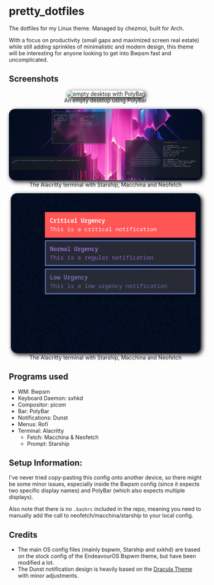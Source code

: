 # pretty_dotfiles
The dotfiles for my Linux theme. Managed by chezmoi, built for Arch.

With a focus on productivity (small gaps and maximized screen real estate) while still adding sprinkles of minimalistic and modern design, this theme will be interesting for anyone looking to get into Bwpsm fast and uncomplicated.

## Screenshots

<p align="center">
  <img alt="empty desktop with PolyBar" src="img/bspwm_theme-desktop.png" style="border-radius: 1rem; box-shadow: 4px 4px 12px black">
  <br>
  An empty desktop using PolyBar
</p>

<p align="center">
  <img alt="screenshot of multiple terminals" src="img/bspwm_theme-terminal.png" style="border-radius: 1rem; box-shadow: 4px 4px 12px black">
  <br>
  The Alacritty terminal with Starship, Macchina and Neofetch
</p>

<p align="center">
  <img alt="screenshot of notifications with differing urgency" src="img/bspwm_theme-notifications.png" style="border-radius: 1rem; box-shadow: 4px 4px 12px black">
  <br>
  The Alacritty terminal with Starship, Macchina and Neofetch
</p>

## Programs used

- WM: Bwpsm
- Keyboard Daemon: sxhkd
- Compositor: picom
- Bar: PolyBar
- Notifications: Dunst
- Menus: Rofi
- Terminal: Alacritty
  - Fetch: Macchina & Neofetch
  - Prompt: Starship

## Setup Information:

I've never tried copy-pasting this config onto another device, so there might be some minor issues, especially inside the Bwpsm config (since it expects two specific display names) and PolyBar (which also expects multiple displays).

Also note that there is no `.bashrc` included in the repo, meaning you need to manually add the call to neofetch/macchina/starship to your local config.

## Credits

- The main OS config files (mainly bspwm, Starship and sxkhd) are based on the stock config of the EndeavourOS Bspwm theme, but have been modified a lot.
- The Dunst notification design is heavily based on the [Dracula Theme](https://github.com/dracula/dunst) with minor adjustments. 
